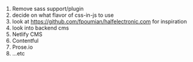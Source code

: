 1. Remove sass support/plugin
1. decide on what flavor of css-in-js to use
1. look at https://github.com/fpoumian/halfelectronic.com for inspiration
1. look into backend cms
  1. Netlify CMS
  1. Contentful
  1. Prose.io
  1. ...etc